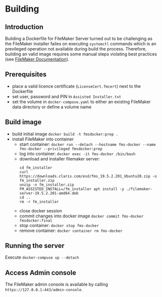 # Building

## Introduction

Building a Dockerfile for FileMaker Server turned out to be challenging as the FileMaker installer failes on executing `systemctl` commands which is an previleged operation not available during build the process.
Therefore, building an valid image requires some manual steps violating best practices (see [FileMaker Documentation](https://support.claris.com/s/article/Running-FileMaker-Server-in-a-Docker-container)).       

## Prerequisites

- place a valid licence certificate (`LicenseCert.fmcert`) next to the Dockerfile
- set user, password and PIN in `Assisted Installer.txt`
- set the volume in `docker-compose.yaml` to either an existing FileMaker data directory or define a volume name


## Build image

- build initial image `docker build -t fmsdocker:prep .`
- install FileMaker into container
  - start container: `docker run --detach --hostname fms-docker --name fms-docker --privileged fmsdocker:prep`
  - log into container: `docker exec -it fms-docker /bin/bash`
  - download and installer filemaker server:
    ```
    cd fm_installer
    curl https://downloads.claris.com/esd/fms_19.5.2.201_Ubuntu20.zip -o fm_installer.zip
    unzip -n fm_installer.zip
    FM_ASSISTED_INSTALL=/fm_installer apt install -y ./filemaker-server-19.5.2.201-amd64.deb
    cd ..
    rm -r fm_installer
    ```
  - close docker session
  - commit changes into docker image `docker commit fms-docker fmsdocker:final`
  - stop container: `docker stop fms-docker`
  - remove container: `docker container rm fms-docker`

## Running the server

Execute `docker-compuse up --detach`


## Access Admin console

The FileMaker admin console is available by calling `https://127.0.0.1:443/admin-console`.
